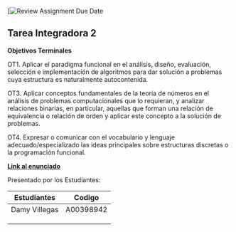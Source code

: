 [![Review Assignment Due Date](https://classroom.github.com/assignment-invitations/2c99d892c0119a866f303ad913cf5ed8/status)

## Tarea Integradora 2 
**Objetivos Terminales**

OT1. Aplicar el paradigma funcional en el análisis, diseño, evaluación, selección e implementación de algoritmos para dar solución a problemas cuya estructura es naturalmente autocontenida.

OT3. Aplicar conceptos fundamentales de la teoría de números en el análisis de problemas computacionales que lo requieran, y analizar relaciones binarias, en particular,  aquellas que forman una relación de equivalencia o relación de orden y aplicar este concepto a la solución de problemas.

OT4. Expresar o comunicar con el vocabulario y lenguaje adecuado/especializado las ideas principales sobre estructuras discretas o la programación funcional.

[**Link al enunciado**](https://docs.google.com/document/d/14JzjEBc079L0GOjIsGlpNOyqZuj_5wyM/edit)

Presentado por los Estudiantes:

| Estudiantes           | Codigo |
|----------------------|---------|
| Damy Villegas        |A00398942|
|                      |         |
|                      |         |
|                      |         |
